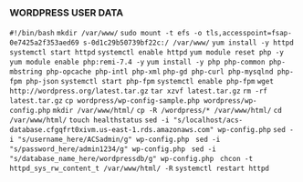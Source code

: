 ### WORDPRESS USER DATA

`#!/bin/bash`
`mkdir /var/www/`
`sudo mount -t efs -o tls,accesspoint=fsap-0e7425a2f353aed69 s-0d1c29b50739bf22c:/ /var/www/`
`yum install -y httpd `
`systemctl start httpd`
`systemctl enable httpd`
`yum module reset php -y`
`yum module enable php:remi-7.4 -y`
`yum install -y php php-common php-mbstring php-opcache php-intl php-xml`
`php-gd php-curl php-mysqlnd php-fpm php-json`
`systemctl start php-fpm`
`systemctl enable php-fpm`
`wget http://wordpress.org/latest.tar.gz`
`tar xzvf latest.tar.gz`
`rm -rf latest.tar.gz`
`cp wordpress/wp-config-sample.php wordpress/wp-config.php`
`mkdir /var/www/html/`
`cp -R /wordpress/* /var/www/html/`
`cd /var/www/html/`
`touch healthstatus`
`sed -i "s/localhost/acs-database.cfgqfrt0xivm.us-east-1.rds.amazonaws.com" wp-config.php`
`sed -i "s/username_here/ACSadmin/g" wp-config.php `
`sed -i "s/password_here/admin1234/g" wp-config.php `
`sed -i "s/database_name_here/wordpressdb/g" wp-config.php `
`chcon -t httpd_sys_rw_content_t /var/www/html/ -R`
`systemctl restart httpd`
